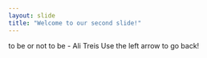 ```yaml
---
layout: slide
title: "Welcome to our second slide!"
---
```

to be or not to be - Ali Treis
Use the left arrow to go back!
